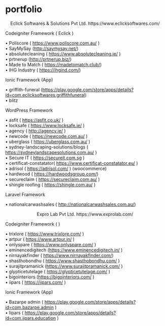 # portfolio

<p align="center">
  Eclick Softwares & Solutions Pvt Ltd.	
  https://www.eclicksoftwares.com/
</p>


Codeigniter Framework ( Eclick )<br />

•	Poliscore  ( https://www.poliscore.com.au/ )<br />
•	SayMySay   (http://saymysay.net/)<br />
•	absolutecleaning ( https://www.absolutecleaning.ie/ )<br />
•	prtnerup (http://prtnerup.biz/)<br />
•	Made to Match ( https://madetomatch.club/)<br />
•	IHG Industry  ( https://ihgind.com/)<br />

Ionic Framework (App)<br />

•	griffith-funeral  (https://play.google.com/store/apps/details?id=com.eclicksoftwares.griffithfuneral)<br />
•	blitz<br />

WordPress Framework<br />

•	asfit ( https://asfit.co.uk/ )<br />
•	locksafe ( https://www.locksafe.ie/ )<br />
•	agency ( http://agency.ie/ )<br />
•	newcode ( https://newcode.com.au/ )<br />
•	uberglass ( https://uberglass.com.au/ )<br />
•	sydney-landscaping-solutions/blogs ( https://sydneylandscapesolutions.com.au/ )<br />
•	Secure IT ( https://secureit.com.sg )<br />
• certificat-constatator( https://www.certificat-constatator.eu/ )<br />
• adrisol ( https://adrisol.com/ ) (woocommerce) <br />
• hardwood ( https://hardwoodsgroup.com/) <br />
• secureclaim ( https://secureclaim.com.au/ ) <br />
• shingle roofing ( https://shingle.com.au/ ) <br />

Laravel Framework<br />

•	nationalcarwashsales ( http://nationalcarwashsales.com.au/) 


<p align="center">
   Expro Lab Pvt Ltd.
  https://www.exprolab.com/
</p>


Codeigniter Framework ( )<br />

•	trixlore ( https://www.trixlore.com/ )<br />
•	artpur ( https://www.artpur.in/ )<br />
•	onlyspare ( https://www.onlyspare.com/ )<br />
•	eminencedigitech (https://www.eminencedigitech.in/ )<br />
•	nirnayakfinder ( https://www.nirnayakfinder.com/) <br />
•	shasthobondhu ( https://www.shasthobondhu.com/ )<br />
•	surajitpramanick (https://www.surajitpramanick.com/ )<br />
•	glypticetutelage ( https://glypticetutelage.com/ )<br />
•	bigointeriors  (https://bigointeriors.com/ )<br />
•	iipars ( https://iipars.com/ )<br />

Ionic Framework (App)<br />

•	Bazarpe admin  ( https://play.google.com/store/apps/details?id=com.bazarpe.admin )<br />
•	Iipars ( https://play.google.com/store/apps/details?id=com.iipars.education )<br />  

